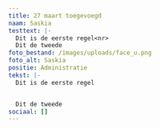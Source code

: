 ```yaml
---
title: 27 maart toegevoegd
naam: Saskia
testtext: |-
  Dit is de eerste regel<nr>
  Dit de tweede
foto_bestand: /images/uploads/face_u.png
foto_alt: Saskia
positie: Administratie
tekst: |-
  Dit is de eerste regel


  Dit de tweede
sociaal: []
---
```

